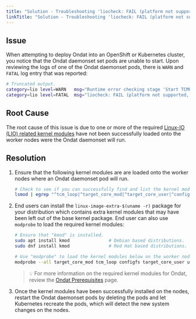 ```yaml
---
title: "Solution - Troubleshooting 'liocheck: FAIL (platform not supported, see previous error messages)' Error Message After Deploying Ondat"
linkTitle: "Solution - Troubleshooting 'liocheck: FAIL (platform not supported, see previous error messages)' Error Message After Deploying Ondat"
---
```


## Issue

When attempting to deploy Ondat into an OpenShift or Kubernetes cluster, you notice that the Ondat daemonset set pods are unable to start. Upon reviewing the logs of one of the Ondat daemonset pods, there is `WARN` and `FATAL` log entry that was reported:

```bash
# Truncated output.
category=lio level=WARN   msg="Runtime error checking stage 'Start TCMU and create device': /sys/module/target_core_user is missing, is kernel configfs present and target_core_user loaded?"
category=lio level=FATAL  msg="liocheck: FAIL (platform not supported, see previous error messages)"
```

## Root Cause

The root cause of this issue is due to one or more of the required [Linux-IO (LIO) related kernel modules](https://en.wikipedia.org/wiki/LIO_%28SCSI_target%29) have not been successfully loaded onto the worker nodes were the Ondat daemonset will run.

## Resolution

1. Ensure that the following kernel modules are are loaded onto the worker nodes where an Ondat daemonset pod will run.

	```bash
	# Check to see if you can successfully find and list the kernel modules that are required for Ondat to run.
	lsmod | egrep "^tcm_loop|^target_core_mod|^target_core_user|^configfs|^uio"
	```

1. End users can install the `linux-image-extra-$(uname -r)` package for your distribution which contains extra kernel modules that may have been left out of the base kernel package. End user can also use `modprobe` to load the required kernel modules:

	```bash
	# Ensure that "kmod" is installed.
	sudo apt install kmod               # Debian based distributions.
	sudo dnf install kmod               # Red Hat based distributions.

	# Use "modprobe" to load the kernel modules below on the worker nodes were Ondat will run.
	modprobe --all target_core_mod tcm_loop configfs target_core_user uio
	```

    > 💡 For more information on the required kernel modules for Ondat, review the  [Ondat Prerequisites](https://github.com/ondat/documentation/blob/kb-ondat-init-error-after-deployment/docs/prerequisites/systemconfiguration)  page.

1. Once the kernel modules have been successfully installed on the nodes, restart the Ondat daemonset pods by deleting the pods and let Kubernetes recreate the pods, which will detect the new system changes on the nodes.
